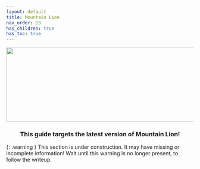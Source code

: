 ```yaml
---
layout: default
title: Mountain Lion
nav_order: 13
has_children: true
has_toc: true
---
```


<p align="center">
  <img width="650" height="200" src="../../../assets/HeaderMountainLion.png">
</p>

<h3 align="center">This guide targets the latest version of Mountain Lion!</h3>

{: .warning }
This section is under construction. It may have missing or incomplete information! Wait until this warning is no longer present, to follow the writeup.

